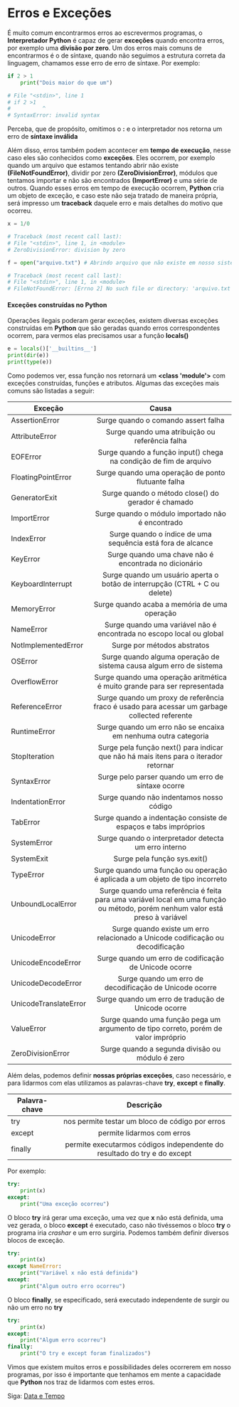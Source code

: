 # Erros e Exceções

É muito comum encontrarmos erros ao escrevermos programas, o **Interpretador Python** é capaz de gerar **exceções** quando encontra erros, por exemplo uma **divisão por zero**. Um dos erros mais comuns de encontrarmos é o de síntaxe, quando não seguimos a estrutura correta da linguagem, chamamos esse erro de erro de síntaxe. Por exemplo:

```python
if 2 > 1 
    print("Dois maior do que um")

# File "<stdin>", line 1
# if 2 >1
#          ^
# SyntaxError: invalid syntax
```

Perceba, que de propósito, omitimos o **:** e o interpretador nos retorna um erro de **síntaxe inválida**

Além disso, erros também podem acontecer em **tempo de execução**, nesse caso eles são conhecidos como **exceções**. Eles ocorrem, por exemplo quando um arquivo que estamos tentando abrir não existe **(FileNotFoundError)**, dividir por zero **(ZeroDivisionError)**, módulos que tentamos importar e não são encontrados **(ImportError)** e uma série de outros. Quando esses erros em tempo de execução ocorrem, **Python** cria um objeto de exceção, e caso este não seja tratado de maneira própria, será impresso um **traceback** daquele erro e mais detalhes do motivo que ocorreu.

```python
x = 1/0

# Traceback (most recent call last):
# File "<stdin>", line 1, in <module>
# ZeroDivisionError: division by zero

f = open("arquivo.txt") # Abrindo arquivo que não existe em nosso sistema de arquivos

# Traceback (most recent call last):
# File "<stdin>", line 1, in <module>
# FileNotFoundError: [Errno 2] No such file or directory: 'arquivo.txt'
```

#### Exceções construídas no Python

Operações ilegais poderam gerar exceções, existem diversas exceções construídas em **Python** que são geradas quando erros correspondentes ocorrem, para vermos elas precisamos usar a função **locals()**

```python
e = locals()['__builtins__']
print(dir(e))
print(type(e))
```

Como podemos ver, essa função nos retornará um **<class 'module'>** com exceções construídas, funções e atributos. Algumas das exceções mais comuns são listadas a seguir:

| Exceção               | Causa                                                                                                                         |
|-----------------------|:-------------------------------------------------------------------------------------------------------------------------------:|
| AssertionError        | Surge quando o comando assert falha                                                                                           |
| AttributeError        | Surge quando uma atribuição ou referência falha                                                                               |
| EOFError              | Surge quando a função input() chega na condição de fim de arquivo                                                             |
| FloatingPointError    | Surge quando uma operação de ponto flutuante falha                                                                            |
| GeneratorExit         | Surge quando o método close() do gerador é chamado                                                                            |
| ImportError           | Surge quando o módulo importado não é encontrado                                                                              |
| IndexError            | Surge quando o índice de uma sequência está fora de alcance                                                                   |
| KeyError              | Surge quando uma chave não é encontrada no dicionário                                                                         |
| KeyboardInterrupt     | Surge quando um usuário aperta o botão de interrupção (CTRL + C ou delete)                                                    |
| MemoryError           | Surge quando acaba a memória de uma operação                                                                                  |
| NameError             | Surge quando uma variável não é encontrada no escopo local ou global                                                          |
| NotImplementedError   | Surge por métodos abstratos                                                                                                   |
| OSError               | Surge quando alguma operação de sistema causa algum erro de sistema                                                           |
| OverflowError         | Surge quando uma operação aritmética é muito grande para ser representada                                                     |
| ReferenceError        | Surge quando um proxy de referência fraco é usado para acessar um garbage collected referente                                 |
| RuntimeError          | Surge quando um erro não se encaixa em nenhuma outra categoria                                                                |
| StopIteration         | Surge pela função next() para indicar que não há mais itens para o iterador retornar                                          |
| SyntaxError           | Surge pelo parser quando um erro de síntaxe ocorre                                                                            |
| IndentationError      | Surge quando não indentamos nosso código                                                                                      |
| TabError              | Surge quando a indentação consiste de espaços e tabs impróprios                                                               |
| SystemError           | Surge quando o interpretador detecta um erro interno                                                                          |
| SystemExit            | Surge pela função sys.exit()                                                                                                  |
| TypeError             | Surge quando uma função ou operação é aplicada a um objeto de tipo incorreto                                                  |
| UnboundLocalError     | Surge quando uma referência é feita para uma variável local em uma função ou método, porém nenhum valor está preso à variável |
| UnicodeError          | Surge quando existe um erro relacionado a Unicode codificação ou decodificação                                                |
| UnicodeEncodeError    | Surge quando um erro de codificação de Unicode ocorre                                                                         |
| UnicodeDecodeError    | Surge quando um erro de decodificação de Unicode ocorre                                                                       |
| UnicodeTranslateError | Surge quando um erro de tradução de Unicode ocorre                                                                            |
| ValueError            | Surge quando uma função pega um argumento de tipo correto, porém de valor impróprio                                           |
| ZeroDivisionError     | Surge quando a segunda divisão ou módulo é zero                                                                               |

Além delas, podemos definir **nossas próprias exceções**, caso necessário, e para lidarmos com elas utilizamos as palavras-chave **try**, **except** e **finally**.

| Palavra-chave | Descrição                                                               |
|---------------|:-------------------------------------------------------------------------:|
| try           | nos permite testar um bloco de código por erros                         |
| except        | permite lidarmos com erros                                              |
| finally       | permite executarmos códigos independente do resultado do try e do except |

Por exemplo:

```python
try:
    print(x)
except:
    print("Uma exceção ocorreu")
```

O bloco **try** irá gerar uma exceção, uma vez que **x** não está definida, uma vez gerada, o bloco **except** é executado, caso não tivéssemos o bloco **try** o programa iria *crashar* e um erro surgiria. Podemos também definir diversos blocos de exceção.

```python
try:
    print(x)
except NameError:
    print("Variável x não está definida")
except:
    print("Algum outro erro ocorreu")
```

O bloco **finally**, se especificado, será executado independente de surgir ou não um erro no **try**

```python
try:
    print(x)
except:
    print("Algum erro ocorreu")
finally:
    print("O try e except foram finalizados")
```

Vimos que existem muitos erros e possibilidades deles ocorrerem em nosso programas, por isso é importante que tenhamos em mente a capacidade que **Python** nos traz de lidarmos com estes erros.

Siga: [Data e Tempo](https://github.com/the-akira/Python-Iluminado/blob/master/Capitulos/21.DataTempo.md)
